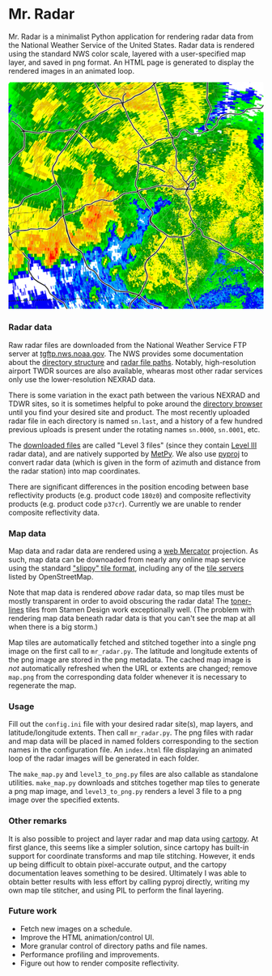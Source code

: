 # Mr. Radar

Mr. Radar is a minimalist Python application for rendering radar data
from the National Weather Service of the United States. Radar data is
rendered using the standard NWS color scale, layered with a
user-specified map layer, and saved in png format. An HTML page is
generated to display the rendered images in an animated loop.

![example radar image](example.png)

### Radar data

Raw radar files are downloaded from the National Weather Service
FTP server at
[tgftp.nws.noaa.gov](https://www.weather.gov/tg/anonymous).
The NWS provides some documentation about the
[directory structure](https://www.weather.gov/tg/fstandrd) and
[radar file paths](https://www.weather.gov/tg/radfiles).
Notably, high-resolution airport TWDR sources are also available,
whearas most other radar services only use the lower-resolution NEXRAD
data.

There is some variation in the exact path between the various NEXRAD
and TDWR sites, so it is sometimes helpful to poke around the
[directory browser](https://tgftp.nws.noaa.gov/SL.us008001/DF.of/DC.radar/)
until you find your desired site and product.  The most recently uploaded
radar file in each directory is named `sn.last`, and a history of a few
hundred previous uploads is present under the rotating names `sn.0000`,
`sn.0001`, etc.

The [downloaded files](https://www.roc.noaa.gov/WSR88D/BuildInfo/Files.aspx)
are called "Level 3 files" (since they contain
[Level III](https://www.roc.noaa.gov/WSR88D/Level_III/Level3Info.aspx)
radar data), and are natively supported by
[MetPy](https://unidata.github.io/MetPy/latest/api/generated/metpy.io.Level3File.html).
We also use [pyproj](https://pyproj4.github.io/pyproj/stable/) to
convert radar data (which is given in the form of azimuth and distance
from the radar station) into map coordinates.

There are significant differences in the position encoding between
base reflectivity products (e.g. product code `180z0`) and composite
reflectivity products (e.g. product code `p37cr`). Currently we are
unable to render composite reflectivity data.

### Map data

Map data and radar data are rendered using a
[web Mercator](https://en.wikipedia.org/wiki/Web_Mercator_projection)
projection.  As such, map data can be downoaded from nearly any
online map service using the standard
["slippy" tile format](https://wiki.openstreetmap.org/wiki/Slippy_map_tilenames),
including any of the
[tile servers](https://wiki.openstreetmap.org/wiki/Tile_servers)
listed by OpenStreetMap.

Note that map data is rendered *above* radar data, so map tiles must be
mostly transparent in order to avoid obscuring the radar data!  The
[toner-lines](http://maps.stamen.com/toner-lines/)
tiles from Stamen Design work exceptionally well.
(The problem with rendering map data beneath radar data is that you
can't see the map at all when there is a big storm.)

Map tiles are automatically fetched and stitched together into a
single png image on the first call to `mr_radar.py`.  The latitude and
longitude extents of the png image are stored in the png metadata. The
cached map image is *not* automatically refreshed when the URL or
extents are changed; remove `map.png` from the corresponding data
folder whenever it is necessary to regenerate the map.

### Usage

Fill out the `config.ini` file with your desired radar site(s), map
layers, and latitude/longitude extents.  Then call `mr_radar.py`.  The
png files with radar and map data will be placed in named folders
corresponding to the section names in the configuration file.  An
`index.html` file displaying an animated loop of the radar images
will be generated in each folder.

The `make_map.py` and `level3_to_png.py` files are also callable as
standalone utilities.  `make_map.py` downloads and stitches together
map tiles to generate a png map image, and `level3_to_png.py` renders
a level 3 file to a png image over the specified extents.

### Other remarks

It is also possible to project and layer radar and map data using
[cartopy](https://scitools.org.uk/cartopy/docs/latest/).  At first
glance, this seems like a simpler solution, since cartopy has built-in
support for coordinate transforms and map tile stitching.  However, it
ends up being difficult to obtain pixel-accurate output, and the
cartopy documentation leaves something to be desired.  Ultimately I
was able to obtain better results with less effort by calling pyproj
directly, writing my own map tile stitcher, and using PIL to perform
the final layering.

### Future work

* Fetch new images on a schedule.
* Improve the HTML animation/control UI.
* More granular control of directory paths and file names.
* Performance profiling and improvements.
* Figure out how to render composite reflectivity.
